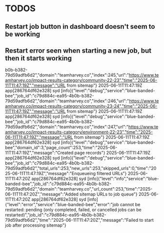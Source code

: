 # TODOS

## Restart job button in dashboard doesn't seem to be working

## Restart error seen when starting a new job, but then it starts working

b0b-b382-79d59adfb6d2","domain":"teamharvey.co","index":245,"url":"https://www.teamharvey.co/impact-results-category/community-22-23","time":"2025-06-11T11:47:19Z","message":"URL from sitemap"}
2025-06-11T11:47:19Z app[286764df62e328] syd [info]{"level":"debug","service":"blue-banded-bee","job_id":"c79d884c-ea95-4b0b-b382-79d59adfb6d2","domain":"teamharvey.co","index":246,"url":"https://www.teamharvey.co/impact-results-category/community-23-24","time":"2025-06-11T11:47:19Z","message":"URL from sitemap"}
2025-06-11T11:47:19Z app[286764df62e328] syd [info]{"level":"debug","service":"blue-banded-bee","job_id":"c79d884c-ea95-4b0b-b382-79d59adfb6d2","domain":"teamharvey.co","index":247,"url":"https://www.teamharvey.co/impact-results-category/environment-22-23","time":"2025-06-11T11:47:19Z","message":"URL from sitemap"}
2025-06-11T11:47:19Z app[286764df62e328] syd [info]{"level":"debug","service":"blue-banded-bee","domain_id":3,"page_count":253,"time":"2025-06-11T11:47:19Z","message":"Created page records"}
2025-06-11T11:47:19Z app[286764df62e328] syd [info]{"level":"debug","service":"blue-banded-bee","job_id":"c79d884c-ea95-4b0b-b382-79d59adfb6d2","total_urls":253,"new_urls":253,"skipped_urls":0,"time":"2025-06-11T11:47:19Z","message":"Enqueueing filtered URLs"}
2025-06-11T11:47:20Z app[286764df62e328] syd [info]{"level":"info","service":"blue-banded-bee","job_id":"c79d884c-ea95-4b0b-b382-79d59adfb6d2","domain":"teamharvey.co","url_count":253,"time":"2025-06-11T11:47:20Z","message":"Added sitemap URLs to job queue"}
2025-06-11T11:47:20Z app[286764df62e328] syd [info]{"level":"error","service":"blue-banded-bee","error":"job cannot be restarted: pending (only completed, failed, or cancelled jobs can be restarted)","job_id":"c79d884c-ea95-4b0b-b382-79d59adfb6d2","time":"2025-06-11T11:47:20Z","message":"Failed to start job after processing sitemap"}

